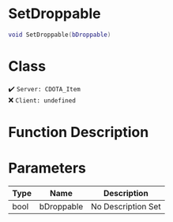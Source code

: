 # SetDroppable
```lua
void SetDroppable(bDroppable)
```
# Class
✔️ `Server: CDOTA_Item`  
❌ `Client: undefined`  

# Function Description

# Parameters
Type|Name|Description
--|--|--
bool|bDroppable|No Description Set
